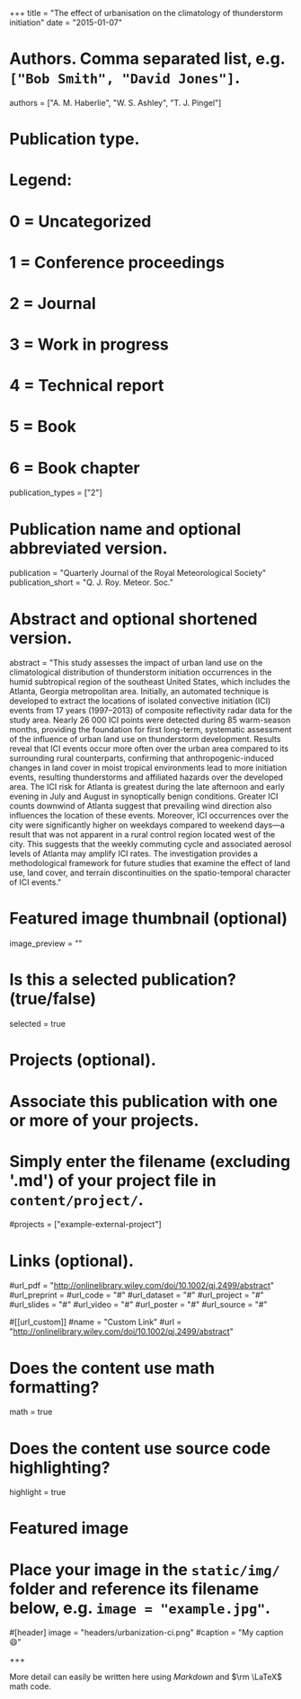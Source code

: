 +++
title = "The effect of urbanisation on the climatology of thunderstorm initiation"
date = "2015-01-07"

# Authors. Comma separated list, e.g. `["Bob Smith", "David Jones"]`.
authors = ["A. M. Haberlie", "W. S. Ashley", "T. J. Pingel"]

# Publication type.
# Legend:
# 0 = Uncategorized
# 1 = Conference proceedings
# 2 = Journal
# 3 = Work in progress
# 4 = Technical report
# 5 = Book
# 6 = Book chapter
publication_types = ["2"]

# Publication name and optional abbreviated version.
publication = "Quarterly Journal of the Royal Meteorological Society"
publication_short = "Q. J. Roy. Meteor. Soc."

# Abstract and optional shortened version.
abstract = "This study assesses the impact of urban land use on the climatological distribution of thunderstorm initiation occurrences in the humid subtropical region of the southeast United States, which includes the Atlanta, Georgia metropolitan area. Initially, an automated technique is developed to extract the locations of isolated convective initiation (ICI) events from 17 years (1997–2013) of composite reflectivity radar data for the study area. Nearly 26 000 ICI points were detected during 85 warm-season months, providing the foundation for first long-term, systematic assessment of the influence of urban land use on thunderstorm development. Results reveal that ICI events occur more often over the urban area compared to its surrounding rural counterparts, confirming that anthropogenic-induced changes in land cover in moist tropical environments lead to more initiation events, resulting thunderstorms and affiliated hazards over the developed area. The ICI risk for Atlanta is greatest during the late afternoon and early evening in July and August in synoptically benign conditions. Greater ICI counts downwind of Atlanta suggest that prevailing wind direction also influences the location of these events. Moreover, ICI occurrences over the city were significantly higher on weekdays compared to weekend days—a result that was not apparent in a rural control region located west of the city. This suggests that the weekly commuting cycle and associated aerosol levels of Atlanta may amplify ICI rates. The investigation provides a methodological framework for future studies that examine the effect of land use, land cover, and terrain discontinuities on the spatio-temporal character of ICI events."

# Featured image thumbnail (optional)
image_preview = ""

# Is this a selected publication? (true/false)
selected = true

# Projects (optional).
#   Associate this publication with one or more of your projects.
#   Simply enter the filename (excluding '.md') of your project file in `content/project/`.
#projects = ["example-external-project"]

# Links (optional).
#url_pdf = "http://onlinelibrary.wiley.com/doi/10.1002/qj.2499/abstract"
#url_preprint = 
#url_code = "#"
#url_dataset = "#"
#url_project = "#"
#url_slides = "#"
#url_video = "#"
#url_poster = "#"
#url_source = "#"

#[[url_custom]]
#name = "Custom Link"
#url = "http://onlinelibrary.wiley.com/doi/10.1002/qj.2499/abstract"

# Does the content use math formatting?
math = true

# Does the content use source code highlighting?
highlight = true

# Featured image
# Place your image in the `static/img/` folder and reference its filename below, e.g. `image = "example.jpg"`.
#[header]
image = "headers/urbanization-ci.png"
#caption = "My caption :smile:"

+++

More detail can easily be written here using *Markdown* and $\rm \LaTeX$ math code.
